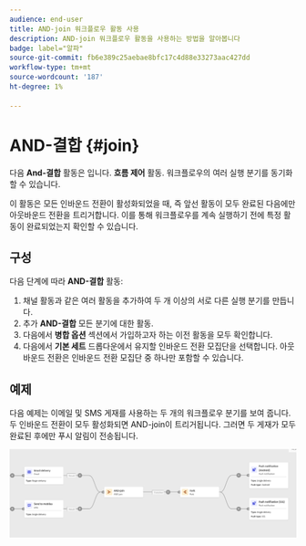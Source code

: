 ```yaml
---
audience: end-user
title: AND-join 워크플로우 활동 사용
description: AND-join 워크플로우 활동을 사용하는 방법을 알아봅니다
badge: label="알파"
source-git-commit: fb6e389c25aebae8bfc17c4d88e33273aac427dd
workflow-type: tm+mt
source-wordcount: '187'
ht-degree: 1%

---
```



# AND-결합 {#join}

다음 **And-결합** 활동은 입니다. **흐름 제어** 활동. 워크플로우의 여러 실행 분기를 동기화할 수 있습니다.

이 활동은 모든 인바운드 전환이 활성화되었을 때, 즉 앞선 활동이 모두 완료된 다음에만 아웃바운드 전환을 트리거합니다. 이를 통해 워크플로우를 계속 실행하기 전에 특정 활동이 완료되었는지 확인할 수 있습니다.

## 구성

다음 단계에 따라 **AND-결합** 활동:

1. 채널 활동과 같은 여러 활동을 추가하여 두 개 이상의 서로 다른 실행 분기를 만듭니다.
1. 추가 **AND-결합** 모든 분기에 대한 활동.
1. 다음에서 **병합 옵션** 섹션에서 가입하고자 하는 이전 활동을 모두 확인합니다.
1. 다음에서 **기본 세트** 드롭다운에서 유지할 인바운드 전환 모집단을 선택합니다. 아웃바운드 전환은 인바운드 전환 모집단 중 하나만 포함할 수 있습니다.

## 예제

다음 예제는 이메일 및 SMS 게재를 사용하는 두 개의 워크플로우 분기를 보여 줍니다. 두 인바운드 전환이 모두 활성화되면 AND-join이 트리거됩니다. 그러면 두 게재가 모두 완료된 후에만 푸시 알림이 전송됩니다.

![](../assets/workflow-andjoin-example.png)